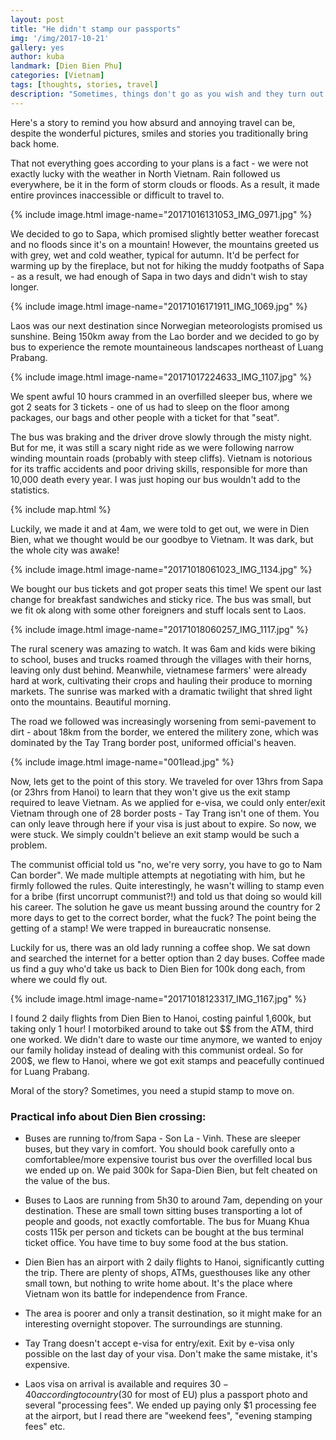 ```yaml
---
layout: post
title: "He didn't stamp our passports"
img: '/img/2017-10-21'
gallery: yes
author: kuba
landmark: [Dien Bien Phu]
categories: [Vietnam]
tags: [thoughts, stories, travel]
description: "Sometimes, things don't go as you wish and they turn out shit. Because sometimes, you really need that stamp."
---
```


Here's a story to remind you how absurd and annoying travel can be, despite the wonderful pictures, smiles and stories you traditionally bring back home. 

That not everything goes according to your plans is a fact - we were not exactly lucky with the weather in North Vietnam. Rain followed us everywhere, be it in the form of storm clouds or floods. As a result, it made entire provinces inaccessible or difficult to travel to. 

{% include image.html image-name="20171016131053_IMG_0971.jpg" %}


We decided to go to Sapa, which promised slightly better weather forecast and no floods since it's on a mountain! However, the mountains greeted us with grey, wet and cold weather, typical for autumn. It'd be perfect for warming up by the fireplace, but not for hiking the muddy footpaths of Sapa - as a result, we had enough of Sapa in two days and didn't wish to stay longer. 

{% include image.html image-name="20171016171911_IMG_1069.jpg" %}

Laos was our next destination since Norwegian meteorologists promised us sunshine. Being 150km away from the Lao border and we decided to go by bus to experience the remote mountaineous landscapes northeast of Luang Prabang. 

{% include image.html image-name="20171017224633_IMG_1107.jpg" %}

We spent awful 10 hours crammed in an overfilled sleeper bus, where we got 2 seats for 3 tickets - one of us had to sleep on the floor among packages, our bags and other people with a ticket for that "seat". 

The bus was braking and the driver drove slowly through the misty night. But for me, it was still a scary night ride as we were following narrow winding mountain roads (probably with steep cliffs). Vietnam is notorious for its traffic accidents and poor driving skills, responsible for more than 10,000 death every year. I was just hoping our bus wouldn't add to the statistics.

{% include map.html %}

Luckily, we made it and at 4am, we were told to get out, we were in Dien Bien, what we thought would be our goodbye to Vietnam. It was dark, but the whole city was awake!

{% include image.html image-name="20171018061023_IMG_1134.jpg" %}

We bought our bus tickets and got proper seats this time! We spent our last change for breakfast sandwiches and sticky rice. The bus was small, but we fit ok along with some other foreigners and stuff locals sent to Laos.

{% include image.html image-name="20171018060257_IMG_1117.jpg" %}

The rural scenery was amazing to watch. It was 6am and kids were biking to school, buses and trucks roamed through the villages with their horns, leaving only dust behind. Meanwhile, vietnamese farmers' were already hard at work, cultivating their crops and hauling their produce to morning markets. The sunrise was marked with a dramatic twilight that shred light onto the mountains. Beautiful morning. 

The road we followed was increasingly worsening from semi-pavement to dirt -  about 18km from the border, we entered the militery zone, which was dominated by the Tay Trang border post, uniformed official's heaven. 

{% include image.html image-name="001lead.jpg" %}

Now, lets get to the point of this story. We traveled for over 13hrs from Sapa (or 23hrs from Hanoi) to learn that they won't give us the exit stamp required to leave Vietnam. As we applied for e-visa, we could only enter/exit Vietnam through one of 28 border posts - Tay Trang isn't one of them. You can only leave through here if your visa is just about to expire. So now, we were stuck. We simply couldn't believe an exit stamp would be such a problem. 

The communist official told us "no, we're very sorry, you have to go to Nam Can border". We made multiple attempts at negotiating with him, but he firmly followed the rules. Quite interestingly, he wasn't willing to stamp even for a bribe (first uncorrupt communist?!) and told us that doing so would kill his career. The solution he gave us meant bussing around the country for 2 more days to get to the correct border, what the fuck? The point being the getting of a stamp! We were trapped in bureaucratic nonsense. 

Luckily for us, there was an old lady running a coffee shop. We sat down and searched the internet for a better option than 2 day buses. Coffee made us find a guy who'd take us back to Dien Bien for 100k dong each, from where we could fly out. 

{% include image.html image-name="20171018123317_IMG_1167.jpg" %}

I found 2 daily flights from Dien Bien to Hanoi, costing painful 1,600k, but taking only 1 hour! I motorbiked around to take out $$ from the ATM, third one worked. We didn't dare to waste our time anymore, we wanted to enjoy our family holiday instead of dealing with this communist ordeal. So for 200$, we flew to Hanoi, where we got exit stamps and peacefully continued for Luang Prabang.

Moral of the story? Sometimes, you need a stupid stamp to move on. 


### Practical info about Dien Bien crossing:

  - Buses are running to/from Sapa - Son La - Vinh. These are sleeper buses, but they vary in comfort. You should book carefully onto a comfortablee/more expensive tourist bus over the overfilled local bus we ended up on. We paid 300k for Sapa-Dien Bien, but felt cheated on the value of the bus.

  - Buses to Laos are running from 5h30 to around 7am, depending on your destination. These are small town sitting buses transporting a lot of people and goods, not exactly comfortable. The bus for Muang Khua costs 115k per person and tickets can be bought at the bus terminal ticket office. You have time to buy some food at the bus station. 

  - Dien Bien has an airport with 2 daily flights to Hanoi, significantly cutting the trip. There are plenty of shops, ATMs, guesthouses like any other small town, but nothing to write home about. It's the place where Vietnam won its battle for independence from France.

  - The area is poorer and only a transit destination, so it might make for an interesting overnight stopover. The surroundings are stunning.  

  - Tay Trang doesn't accept e-visa for entry/exit. Exit by e-visa only possible on the last day of your visa. Don't make the same mistake, it's expensive.

  - Laos visa on arrival is available and requires $30-40 according to country ($30 for most of EU) plus a passport photo and several "processing fees". We ended up paying only $1 processing fee at the airport, but I read there are "weekend fees", "evening stamping fees" etc.